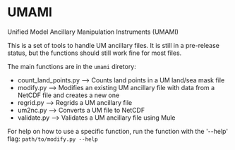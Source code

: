 # UMAMI

<!-- [![pre-commit](https://github.com/dougiesquire/morte/actions/workflows/pre-commit.yml/badge.svg)](https://github.com/dougiesquire/morte/actions/workflows/pre-commit.yml)
[![tests](https://github.com/dougiesquire/morte/actions/workflows/tests.yml/badge.svg)](https://github.com/dougiesquire/morte/actions/workflows/tests.yml)
[![codecov](https://codecov.io/gh/dougiesquire/morte/branch/main/graph/badge.svg?token=N0XB8OZ2AE)](https://codecov.io/gh/dougiesquire/morte)
[![License: MIT](https://img.shields.io/badge/License-Apache%202.0-green.svg)](https://github.com/dougiesquire/morte/blob/master/LICENSE)
[![Code style: black](https://img.shields.io/badge/code%20style-black-000000.svg)](https://github.com/python/black) -->

Unified Model Ancillary Manipulation Instruments (UMAMI)

This is a set of tools to handle UM ancillary files.
It is still in a pre-release status, but the functions should still work fine for most files.

The main functions are in the `umami` diretory:
-  count_land_points.py --> Counts land points in a UM land/sea mask file
-  modify.py --> Modifies an existing UM ancillary file with data from a NetCDF file and creates a new one
-  regrid.py --> Regrids a UM ancillary file
-  um2nc.py --> Converts a UM file to NetCDF
-  validate.py --> Validates a UM ancillary file using Mule

For help on how to use a specific function, run the function with the '--help' flag:
`path/to/modify.py --help`

